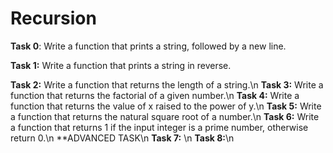 # Recursion 

**Task 0**: Write a function that prints a string, followed by a new line.

**Task 1:** Write a function that prints a string in reverse.

**Task 2:** Write a function that returns the length of a string.\n
**Task 3:** Write a function that returns the factorial of a given number.\n
**Task 4:** Write a function that returns the value of x raised to the power of y.\n
**Task 5:** Write a function that returns the natural square root of a number.\n
**Task 6:** Write a function that returns 1 if the input integer is a prime number, otherwise return 0.\n
	**ADVANCED TASK\n
**Task 7:** \n
**Task 8:**\n

